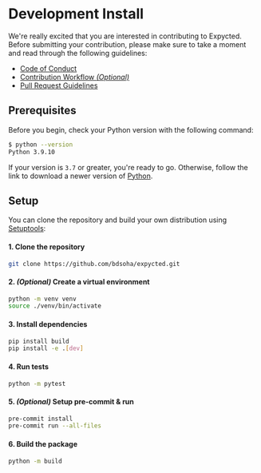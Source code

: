# Development Install

We're really excited that you are interested in contributing to Expycted. Before submitting your contribution, please make sure to take a moment and read through the following guidelines:

- [Code of Conduct](https://github.com/bdsoha/expycted/blob/master/.github/CODE_OF_CONDUCT.md)
- [Contribution Workflow *(Optional)*](/get-involved/contribution-workflow)
- [Pull Request Guidelines](/get-involved/pull-request-guidelines)

## Prerequisites

Before you begin, check your Python version with the following command:
```sh
$ python --version
Python 3.9.10
```
If your version is `3.7` or greater, you're ready to go.
Otherwise, follow the link to download a newer version of [Python](https://www.python.org/downloads/).

## Setup

You can clone the repository and build your own distribution using [Setuptools](https://setuptools.pypa.io/en/latest/):

#### 1. Clone the repository
```sh
git clone https://github.com/bdsoha/expycted.git
```

#### 2. *(Optional)* Create a virtual environment
```sh
python -m venv venv
source ./venv/bin/activate
```

#### 3. Install dependencies
```sh
pip install build
pip install -e .[dev]
```

#### 4. Run tests
```sh
python -m pytest
```

#### 5. *(Optional)* Setup pre-commit & run
```sh
pre-commit install
pre-commit run --all-files
```

#### 6. Build the package
```sh
python -m build
```
